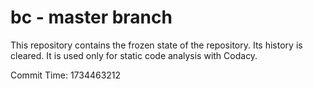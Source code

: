 # bc - master branch

This repository contains the frozen state of the repository.
Its history is cleared. It is used only for static code
analysis with Codacy.

Commit Time: 1734463212